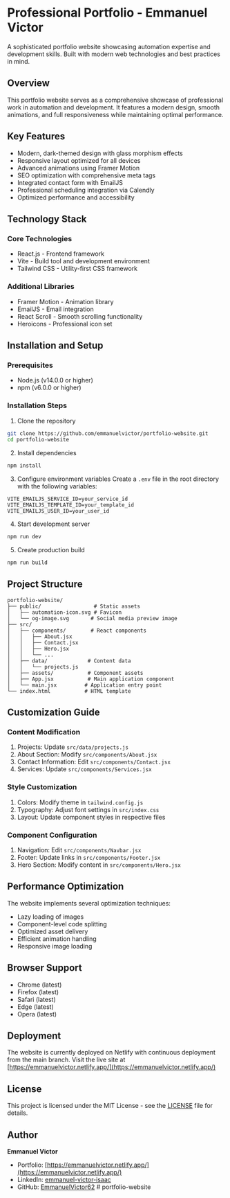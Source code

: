 # Professional Portfolio - Emmanuel Victor

A sophisticated portfolio website showcasing automation expertise and development skills. Built with modern web technologies and best practices in mind.

## Overview

This portfolio website serves as a comprehensive showcase of professional work in automation and development. It features a modern design, smooth animations, and full responsiveness while maintaining optimal performance.

## Key Features

- Modern, dark-themed design with glass morphism effects
- Responsive layout optimized for all devices
- Advanced animations using Framer Motion
- SEO optimization with comprehensive meta tags
- Integrated contact form with EmailJS
- Professional scheduling integration via Calendly
- Optimized performance and accessibility

## Technology Stack

### Core Technologies

- React.js - Frontend framework
- Vite - Build tool and development environment
- Tailwind CSS - Utility-first CSS framework

### Additional Libraries

- Framer Motion - Animation library
- EmailJS - Email integration
- React Scroll - Smooth scrolling functionality
- Heroicons - Professional icon set

## Installation and Setup

### Prerequisites

- Node.js (v14.0.0 or higher)
- npm (v6.0.0 or higher)

### Installation Steps

1. Clone the repository

```bash
git clone https://github.com/emmanuelvictor/portfolio-website.git
cd portfolio-website
```

2. Install dependencies

```bash
npm install
```

3. Configure environment variables
   Create a `.env` file in the root directory with the following variables:

```env
VITE_EMAILJS_SERVICE_ID=your_service_id
VITE_EMAILJS_TEMPLATE_ID=your_template_id
VITE_EMAILJS_USER_ID=your_user_id
```

4. Start development server

```bash
npm run dev
```

5. Create production build

```bash
npm run build
```

## Project Structure

```
portfolio-website/
├── public/                 # Static assets
│   ├── automation-icon.svg # Favicon
│   └── og-image.svg       # Social media preview image
├── src/
│   ├── components/        # React components
│   │   ├── About.jsx
│   │   ├── Contact.jsx
│   │   ├── Hero.jsx
│   │   └── ...
│   ├── data/             # Content data
│   │   └── projects.js
│   ├── assets/           # Component assets
│   ├── App.jsx           # Main application component
│   └── main.jsx         # Application entry point
└── index.html           # HTML template
```

## Customization Guide

### Content Modification

1. Projects: Update `src/data/projects.js`
2. About Section: Modify `src/components/About.jsx`
3. Contact Information: Edit `src/components/Contact.jsx`
4. Services: Update `src/components/Services.jsx`

### Style Customization

1. Colors: Modify theme in `tailwind.config.js`
2. Typography: Adjust font settings in `src/index.css`
3. Layout: Update component styles in respective files

### Component Configuration

1. Navigation: Edit `src/components/Navbar.jsx`
2. Footer: Update links in `src/components/Footer.jsx`
3. Hero Section: Modify content in `src/components/Hero.jsx`

## Performance Optimization

The website implements several optimization techniques:

- Lazy loading of images
- Component-level code splitting
- Optimized asset delivery
- Efficient animation handling
- Responsive image loading

## Browser Support

- Chrome (latest)
- Firefox (latest)
- Safari (latest)
- Edge (latest)
- Opera (latest)

## Deployment

The website is currently deployed on Netlify with continuous deployment from the main branch. Visit the live site at [https://emmanuelvictor.netlify.app/](https://emmanuelvictor.netlify.app/)

## License

This project is licensed under the MIT License - see the [LICENSE](LICENSE) file for details.

## Author

**Emmanuel Victor**

- Portfolio: [https://emmanuelvictor.netlify.app/](https://emmanuelvictor.netlify.app/)
- LinkedIn: [emmanuel-victor-isaac](https://www.linkedin.com/in/emmanuel-victor-isaac/)
- GitHub: [EmmanuelVictor62](https://github.com/EmmanuelVictor62)
  #   p o r t f o l i o - w e b s i t e 
   
   
